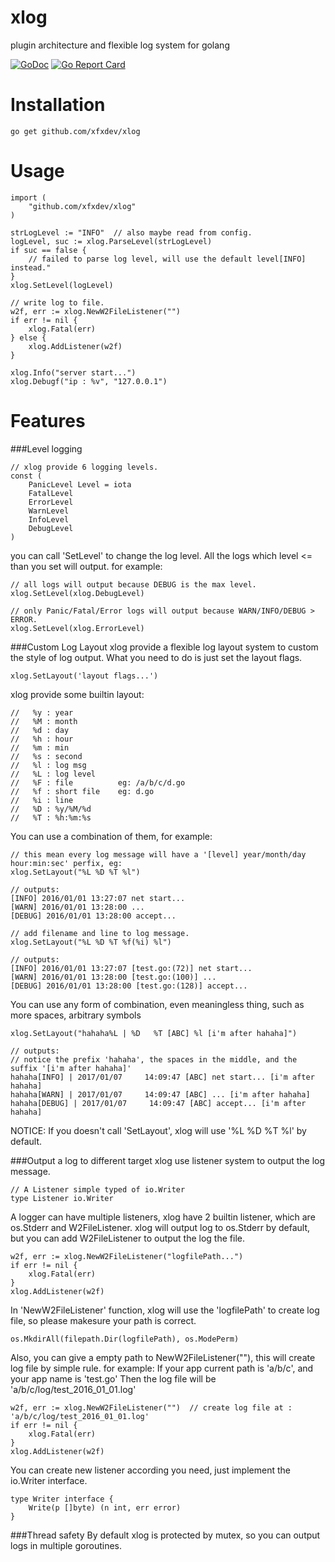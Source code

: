 # xlog
plugin architecture and flexible log system for golang

[![GoDoc](https://godoc.org/github.com/xfxdev/xlog?status.svg)](https://godoc.org/github.com/xfxdev/xlog)
[![Go Report Card](https://goreportcard.com/badge/github.com/xfxdev/xlog)](https://goreportcard.com/report/github.com/xfxdev/xlog)

Installation
================
~~~
go get github.com/xfxdev/xlog
~~~

Usage
================
~~~
import (
    "github.com/xfxdev/xlog"
)

strLogLevel := "INFO"  // also maybe read from config.
logLevel, suc := xlog.ParseLevel(strLogLevel)
if suc == false {
    // failed to parse log level, will use the default level[INFO] instead."
}
xlog.SetLevel(logLevel)

// write log to file.
w2f, err := xlog.NewW2FileListener("")
if err != nil {
    xlog.Fatal(err)
} else {
    xlog.AddListener(w2f)
}

xlog.Info("server start...")
xlog.Debugf("ip : %v", "127.0.0.1")
~~~

Features
================
###Level logging
~~~
// xlog provide 6 logging levels.
const (
	PanicLevel Level = iota
	FatalLevel
	ErrorLevel
	WarnLevel
	InfoLevel
	DebugLevel
)
~~~

you can call 'SetLevel' to change the log level. All the logs which level <= than you set will output.
for example:
~~~
// all logs will output because DEBUG is the max level.
xlog.SetLevel(xlog.DebugLevel) 

// only Panic/Fatal/Error logs will output because WARN/INFO/DEBUG > ERROR.
xlog.SetLevel(xlog.ErrorLevel)
~~~

###Custom Log Layout
xlog provide a flexible log layout system to custom the style of log output.
What you need to do is just set the layout flags.
~~~
xlog.SetLayout('layout flags...')
~~~
xlog provide some builtin layout:
~~~
//   %y : year
//   %M : month
//   %d : day
//   %h : hour
//   %m : min
//   %s : second
//   %l : log msg
//   %L : log level
//   %F : file			eg: /a/b/c/d.go
//   %f : short file	eg: d.go
//   %i : line
//   %D : %y/%M/%d
//   %T : %h:%m:%s
~~~
You can use a combination of them, for example:
~~~
// this mean every log message will have a '[level] year/month/day hour:min:sec' perfix, eg:
xlog.SetLayout("%L %D %T %l")

// outputs:
[INFO] 2016/01/01 13:27:07 net start...
[WARN] 2016/01/01 13:28:00 ...
[DEBUG] 2016/01/01 13:28:00 accept...

// add filename and line to log message.
xlog.SetLayout("%L %D %T %f(%i) %l")

// outputs:
[INFO] 2016/01/01 13:27:07 [test.go:(72)] net start...
[WARN] 2016/01/01 13:28:00 [test.go:(100)] ...
[DEBUG] 2016/01/01 13:28:00 [test.go:(128)] accept...
~~~
You can use any form of combination, even meaningless thing, such as more spaces, arbitrary symbols
~~~
xlog.SetLayout("hahaha%L | %D   %T [ABC] %l [i'm after hahaha]")

// outputs:
// notice the prefix 'hahaha', the spaces in the middle, and the suffix '[i'm after hahaha]'
hahaha[INFO] | 2017/01/07     14:09:47 [ABC] net start... [i'm after hahaha]
hahaha[WARN] | 2017/01/07     14:09:47 [ABC] ... [i'm after hahaha]
hahaha[DEBUG] | 2017/01/07     14:09:47 [ABC] accept... [i'm after hahaha]
~~~
NOTICE: If you doesn't call 'SetLayout', xlog will use '%L %D %T %l' by default.

###Output a log to different target
xlog use listener system to output the log message.
~~~
// A Listener simple typed of io.Writer
type Listener io.Writer
~~~
A logger can have multiple listeners, xlog have 2 builtin listener, which are os.Stderr and W2FileListener.
xlog will output log to os.Stderr by default, but you can add W2FileListener to output the log the file.
~~~
w2f, err := xlog.NewW2FileListener("logfilePath...")
if err != nil {
    xlog.Fatal(err)
}
xlog.AddListener(w2f)
~~~
In 'NewW2FileListener' function, xlog will use the 'logfilePath' to create log file,
so please makesure your path is correct.
~~~
os.MkdirAll(filepath.Dir(logfilePath), os.ModePerm)
~~~
Also, you can give a empty path to NewW2FileListener(""), this will create log file by simple rule. for example:
If your app current path is 'a/b/c', and your app name is 'test.go'
Then the log file will be 'a/b/c/log/test_2016_01_01.log'
~~~
w2f, err := xlog.NewW2FileListener("")  // create log file at : 'a/b/c/log/test_2016_01_01.log'
if err != nil {
    xlog.Fatal(err)
}
xlog.AddListener(w2f)
~~~
You can create new listener according you need, just implement the io.Writer interface.
~~~
type Writer interface {
	Write(p []byte) (n int, err error)
}
~~~
###Thread safety
By default xlog is protected by mutex, so you can output logs in multiple goroutines.
